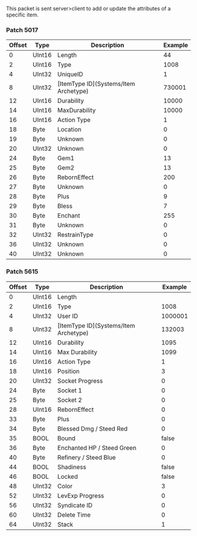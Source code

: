 This packet is sent server>client to add or update the attributes of a specific item.

### Patch 5017

| Offset | Type | Description | Example |
| -------- | -------- | -------- | -------- |
| 0 | UInt16 | Length | 44|
| 2 | UInt16 | Type | 1008|
| 4 | UInt32 | UniqueID | 1 |
| 8 | UInt32 | [ItemType ID](Systems/Item Archetype) | 730001 |
| 12 | UInt16 | Durability | 10000 |
| 14 | UInt16 | MaxDurability | 10000 |
| 16 | UInt16 | Action Type| 1 |
| 18 | Byte | Location| 0 |
| 19 | Byte | Unknown | 0 |
| 20 | UInt32 | Unknown | 0 |
| 24 | Byte | Gem1 | 13 |
| 25 | Byte | Gem2 | 13 |
| 26 | Byte | RebornEffect | 200 |
| 27 | Byte | Unknown | 0 |
| 28 | Byte | Plus | 9 |
| 29 | Byte | Bless | 7 |
| 30 | Byte | Enchant | 255 |
| 31 | Byte | Unknown | 0 |
| 32 | UInt32 | RestrainType | 0 |
| 36 | UInt32 | Unknown | 0 |
| 40 | UInt32 | Unknown | 0 |

### Patch 5615

| Offset | Type | Description | Example |
| -------- | -------- | -------- | -------- |
| 0 | UInt16 | Length |  |
| 2 | UInt16 | Type | 1008 |
| 4 | UInt32 | User ID | 1000001 |
| 8 | UInt32 | [ItemType ID](Systems/Item Archetype) | ‭132003‬ |
| 12 | UInt16 | Durability | ‭1095 |
| 14 | UInt16 | Max Durability | ‭1099 |
| 16 | UInt16 | Action Type| 1 |
| 18 | UInt16 | Position | 3 |
| 20 | UInt32 | Socket Progress | 0 |
| 24 | Byte | Socket 1 | 0 |
| 25 | Byte | Socket 2 | 0 |
| 28 | UInt16 | RebornEffect | 0 |
| 33 | Byte | Plus | 0 |
| 34 | Byte | Blessed Dmg / Steed Red | 0 |
| 35 | BOOL | Bound | false |
| 36 | Byte | Enchanted HP / Steed Green | 0 |
| 40 | Byte | Refinery / Steed Blue | 0 |
| 44 | BOOL | Shadiness | false |
| 46 | BOOL | Locked | false |
| 48 | UInt32 | Color | 3 |
| 52 | UInt32 | LevExp Progress | 0 |
| 56 | UInt32 | Syndicate ID | 0 |
| 60 | UInt32 | Delete Time | 0 |
| 64 | UInt32 | Stack | 1 |

